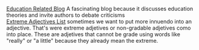 


[Education Related Blog](https://www.tes.com/international/news) A fascinating blog because it discusses education theories and invite authors to debate criticisms  
[Extreme Adjectives List](https://www.espressoenglish.net/extreme-adjectives-in-english/) sometimes we want to put more innuendo into an adjective. That's were extreme adjetives or non-gradable adjetives como into place. These are adjetives that cannot be grade using words like "really" or "a little" because they already mean the extreme. 
